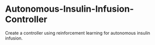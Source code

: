 # Autonomous-Insulin-Infusion-Controller
Create a controller using reinforcement learning for autonomous insulin infusion.

